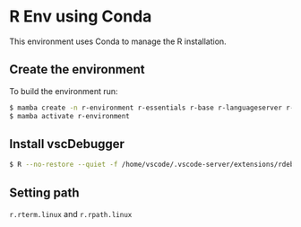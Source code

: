 # R Env using Conda

This environment uses Conda to manage the R installation.

## Create the environment

To build the environment run:

```bash
$ mamba create -n r-environment r-essentials r-base r-languageserver r-httpgd radian
$ mamba activate r-environment
```

<!-- 
## Install packages

```r
install.packages('languageserver')
install.packages('httpgd')
``` -->

## Install vscDebugger

```bash
$ R --no-restore --quiet -f /home/vscode/.vscode-server/extensions/rdebugger.r-debugger-0.5.4/R/install.R --args https://github.com/ManuelHentschel/VSCode-R-Debugger/releases/download/v0.5.4/vscDebugger_0.5.2.tar.gz
```

## Setting path

`r.rterm.linux` and `r.rpath.linux`
